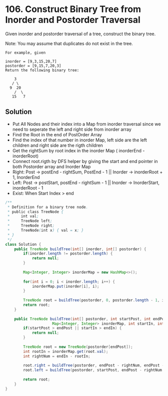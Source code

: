 # 106. Construct Binary Tree from Inorder and Postorder Traversal

Given inorder and postorder traversal of a tree, construct the binary tree.

Note:
You may assume that duplicates do not exist in the tree.
```
For example, given

inorder = [9,3,15,20,7]
postorder = [9,15,7,20,3]
Return the following binary tree:

    3
   / \
  9  20
    /  \
   15   7
```

## Solution
- Put All Nodes and their index into a Map from inorder traversal since we need to seperate the left and right side from inorder array
- Find the Root in the end of PostOrder Array
- Find the index of that number in inorder Map, left side are the left children and right side are the rigth children
- Get the rightSum by root index in the inorder Map ( inorderEnd - inorderRoot)
- Connect root.rigth by DFS helper by giving the start and end pointer in both Postorder array and Inorder Map
- Right: Post -> postEnd - rightSum, PostEnd - 1  || Inorder -> inorderRoot + 1, InorderEnd
- Left: Post -> postStart, postEnd - rightSum - 1 || Inorder -> InorderStart, inorderRoot - 1 
- Exist: When Start Index > end


```java
/**
 * Definition for a binary tree node.
 * public class TreeNode {
 *     int val;
 *     TreeNode left;
 *     TreeNode right;
 *     TreeNode(int x) { val = x; }
 * }
 */
class Solution {
    public TreeNode buildTree(int[] inorder, int[] postorder) {
        if(inorder.length != postorder.length) {
            return null;
        }
        
        Map<Integer, Integer> inorderMap = new HashMap<>();
        
        for(int i = 0; i < inorder.length; i++) {
            inorderMap.put(inorder[i], i);
        }
        
        TreeNode root = buildTree(postorder, 0, postorder.length - 1, inorderMap, 0, inorder.length - 1);
        return root;
    }
    
    public TreeNode buildTree(int[] postorder, int startPost, int endPost,
                     Map<Integer, Integer> inorderMap, int startIn, int endIn) {
        if(startPost > endPost || startIn > endIn) {
            return null;
        }
        
        TreeNode root = new TreeNode(postorder[endPost]);
        int rootIn = inorderMap.get(root.val);
        int rightNum = endIn - rootIn;
        
        root.right = buildTree(postorder, endPost - rightNum, endPost - 1, inorderMap, rootIn + 1, endIn);
        root.left = buildTree(postorder, startPost, endPost - rightNum - 1, inorderMap, startIn, rootIn - 1);
        
        return root;
    }
}

```